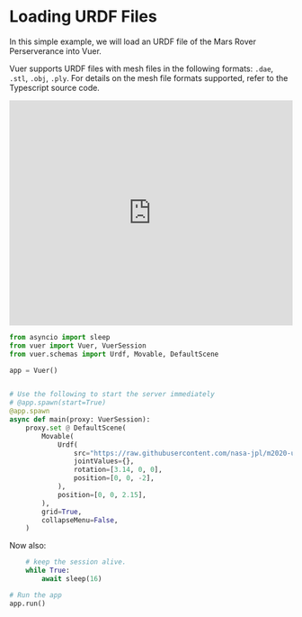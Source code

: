 
# Loading URDF Files 

In this simple example, we will load an URDF file of the Mars Rover Perserverance into Vuer.

Vuer supports URDF files with mesh files in the following formats: `.dae`, `.stl`, `.obj`, `.ply`. For 
details on the mesh file formats supported, refer to the Typescript source code.

<iframe src="https://vuer.ai/?background=131416,fff&collapseMenu=true&ws=ws%3A%2F%2Flocalhost%3A8012&scene=3gAJqGNoaWxkcmVukd4ABKhjaGlsZHJlbpHeAAaoY2hpbGRyZW6Qo3RhZ6RVcmRmo2tleaExo3NyY9lSaHR0cHM6Ly9yYXcuZ2l0aHVidXNlcmNvbnRlbnQuY29tL25hc2EtanBsL20yMDIwLXVyZGYtbW9kZWxzL21haW4vcm92ZXIvbTIwMjAudXJkZqtqb2ludFZhbHVlc94AAKhyb3RhdGlvbpPLQAkeuGAAAAAAAKN0YWenTW92YWJsZaNrZXmhMqhwb3NpdGlvbpMAAMs%2FwzMzQAAAAKN0YWelU2NlbmWja2V5oTOidXCTAAABpGdyaWTDqHNob3dMZXZhwqtyYXdDaGlsZHJlbpLeAASoY2hpbGRyZW6Qo3RhZ6xBbWJpZW50TGlnaHSja2V5tWRlZmF1bHRfYW1iaWVudF9saWdodKlpbnRlbnNpdHkB3gAFqGNoaWxkcmVukKN0YWewRGlyZWN0aW9uYWxMaWdodKNrZXm5ZGVmYXVsdF9kaXJlY3Rpb25hbF9saWdodKlpbnRlbnNpdHkBpmhlbHBlcsOsaHRtbENoaWxkcmVukLJiYWNrZ3JvdW5kQ2hpbGRyZW6Q" width="100%" height="400px" frameborder="0"></iframe>

```python
from asyncio import sleep
from vuer import Vuer, VuerSession
from vuer.schemas import Urdf, Movable, DefaultScene

app = Vuer()


# Use the following to start the server immediately
# @app.spawn(start=True)
@app.spawn
async def main(proxy: VuerSession):
    proxy.set @ DefaultScene(
        Movable(
            Urdf(
                src="https://raw.githubusercontent.com/nasa-jpl/m2020-urdf-models/main/rover/m2020.urdf",
                jointValues={},
                rotation=[3.14, 0, 0],
                position=[0, 0, -2],
            ),
            position=[0, 0, 2.15],
        ),
        grid=True,
        collapseMenu=False,
    )
```

Now also:

```python
    # keep the session alive.
    while True:
        await sleep(16)

# Run the app
app.run()
```
